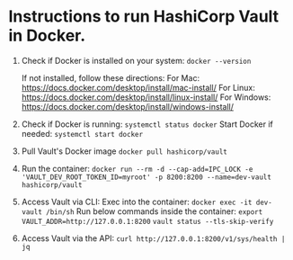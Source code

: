 # Instructions to run HashiCorp Vault in Docker.

1. Check if Docker is installed on your system: 
```docker --version```

    If not installed, follow these directions:
    For Mac: https://docs.docker.com/desktop/install/mac-install/
    For Linux: https://docs.docker.com/desktop/install/linux-install/
    For Windows: https://docs.docker.com/desktop/install/windows-install/

2. Check if Docker is running:
```systemctl status docker```
Start Docker if needed:
```systemctl start docker```

3. Pull Vault's Docker image
```docker pull hashicorp/vault```

4. Run the container:
```docker run --rm -d --cap-add=IPC_LOCK -e 'VAULT_DEV_ROOT_TOKEN_ID=myroot' -p 8200:8200 --name=dev-vault hashicorp/vault```

5. Access Vault via CLI:
    Exec into the container:
    ```docker exec -it dev-vault /bin/sh```
    Run below commands inside the container:
    ```export VAULT_ADDR=http://127.0.0.1:8200```
    ```vault status --tls-skip-verify```

6. Access Vault via the API:
```curl http://127.0.0.1:8200/v1/sys/health | jq```
